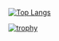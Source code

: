 [![Top Langs](https://github-readme-stats.vercel.app/api/top-langs/?username=wato787&layout=compact&theme=dracula
)](https://github.com/anuraghazra/github-readme-stats)

[![trophy](https://github-profile-trophy.vercel.app/?username=wato787)](https://github.com/ryo-ma/github-profile-trophy)
